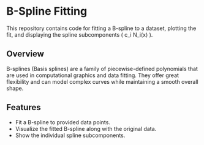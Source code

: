 # B-Spline Fitting

This repository contains code for fitting a B-spline to a dataset, plotting the fit, and displaying the spline subcomponents \( c_i N_i(x) \).

## Overview

B-splines (Basis splines) are a family of piecewise-defined polynomials that are used in computational graphics and data fitting. 
They offer great flexibility and can model complex curves while maintaining a smooth overall shape.

## Features

- Fit a B-spline to provided data points.
- Visualize the fitted B-spline along with the original data.
- Show the individual spline subcomponents.
